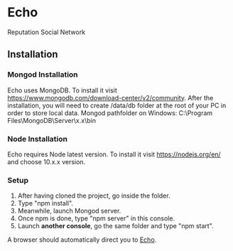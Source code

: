 # Echo
Reputation Social Network

## Installation

### Mongod Installation

Echo uses MongoDB.
To install it visit https://www.mongodb.com/download-center/v2/community.
After the installation, you will need to create /data/db folder at the root of your PC in order to store local data.
Mongod pathfolder on Windows: C:\Program Files\MongoDB\Server\x.x\bin

### Node Installation

Echo requires Node latest version.
To install it visit https://nodejs.org/en/ and choose 10.x.x version.

### Setup

1. After having cloned the project, go inside the folder.
2. Type "npm install".
3. Meanwhile, launch Mongod server.
4. Once npm is done, type "npm server" in this console.
5. Launch **another console**, go the same folder and type "npm start".

A browser should automatically direct you to [Echo](http://localhost:3000).
